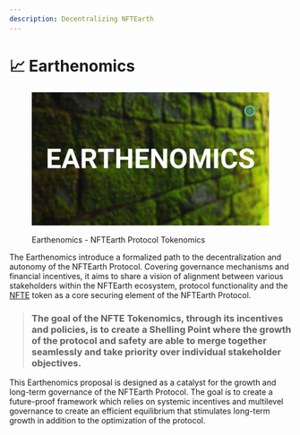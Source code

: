 ```yaml
---
description: Decentralizing NFTEarth
---
```


# 📈 Earthenomics

<figure><img src="../.gitbook/assets/Earthenomics.svg" alt=""><figcaption><p>Earthenomics - NFTEarth Protocol Tokenomics</p></figcaption></figure>

The Earthenomics introduce a formalized path to the decentralization and autonomy of the NFTEarth Protocol. Covering governance mechanisms and financial incentives, it aims to share a vision of alignment between various stakeholders within the NFTEarth ecosystem, protocol functionality and the [NFTE](https://www.coingecko.com/en/coins/nftearth) token as a core securing element of the NFTEarth Protocol.

> ### The goal of the NFTE Tokenomics, through its incentives and policies, is to create a Shelling Point where the growth of the protocol and safety are able to merge together seamlessly and take priority over individual stakeholder objectives.

This Earthenomics proposal is designed as a catalyst for the growth and long-term governance of the NFTEarth Protocol. The goal is to create a future-proof framework which relies on systemic incentives and multilevel governance to create an efficient equilibrium that stimulates long-term growth in addition to the optimization of the protocol.
